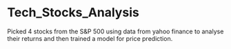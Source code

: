 # Tech_Stocks_Analysis
Picked 4 stocks from the S&amp;P 500 using data from yahoo finance to analyse their returns and then trained a model for price prediction.
